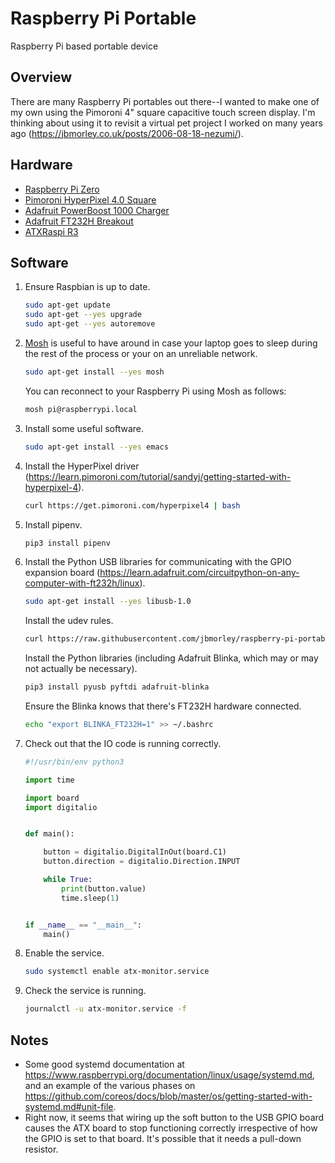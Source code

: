 # Raspberry Pi Portable

Raspberry Pi based portable device

## Overview

There are many Raspberry Pi portables out there--I wanted to make one of my own using the Pimoroni 4" square capacitive touch screen display. I'm thinking about using it to revisit a virtual pet project I worked on many years ago (https://jbmorley.co.uk/posts/2006-08-18-nezumi/).

## Hardware

- [Raspberry Pi Zero](https://www.raspberrypi.org/products/raspberry-pi-zero/)
- [Pimoroni HyperPixel 4.0 Square](https://shop.pimoroni.com/products/hyperpixel-4-square?variant=30138251444307)
- [Adafruit PowerBoost 1000 Charger](https://www.adafruit.com/product/2465)
- [Adafruit FT232H Breakout](https://www.adafruit.com/product/2264)
- [ATXRaspi R3](https://lowpowerlab.com/shop/product/91)

## Software

1. Ensure Raspbian is up to date.

   ```bash
   sudo apt-get update
   sudo apt-get --yes upgrade
   sudo apt-get --yes autoremove
   ```

2. [Mosh](https://mosh.org/) is useful to have around in case your laptop goes to sleep during the rest of the process or your on an unreliable network.

   ```bash
   sudo apt-get install --yes mosh
   ```

   You can reconnect to your Raspberry Pi using Mosh as follows:
   
   ```bash
   mosh pi@raspberrypi.local
   ```
   
3. Install some useful software.

   ```bash
   sudo apt-get install --yes emacs
   ```

4. Install the HyperPixel driver (https://learn.pimoroni.com/tutorial/sandyj/getting-started-with-hyperpixel-4).

   ```bash
   curl https://get.pimoroni.com/hyperpixel4 | bash
   ```
   
5. Install pipenv.

   ```bash
   pip3 install pipenv
   ```

5. Install the Python USB libraries for communicating with the GPIO expansion board (https://learn.adafruit.com/circuitpython-on-any-computer-with-ft232h/linux).

   ```bash
   sudo apt-get install --yes libusb-1.0
   ```
   
   Install the udev rules.
   
   ```bash
   curl https://raw.githubusercontent.com/jbmorley/raspberry-pi-portable/main/11-ftdi.rules | sudo tee /etc/udev/rules.d/11-ftdi.rules 
   ```
   
   Install the Python libraries (including Adafruit Blinka, which may or may not actually be necessary).
   
   ```bash
   pip3 install pyusb pyftdi adafruit-blinka
   ```

   Ensure the Blinka knows that there's FT232H hardware connected.
   
   ```bash
   echo "export BLINKA_FT232H=1" >> ~/.bashrc
   ```
   
6. Check out that the IO code is running correctly.

   ```python
   #!/usr/bin/env python3

   import time

   import board
   import digitalio


   def main():

       button = digitalio.DigitalInOut(board.C1)
       button.direction = digitalio.Direction.INPUT

       while True:
           print(button.value)
           time.sleep(1)


   if __name__ == "__main__":
       main()
   ```
   
7. Enable the service.

   ```bash
   sudo systemctl enable atx-monitor.service
   ```
   
8. Check the service is running.

   ```bash
   journalctl -u atx-monitor.service -f
   ```

## Notes

- Some good systemd documentation at https://www.raspberrypi.org/documentation/linux/usage/systemd.md, and an example of the various phases on https://github.com/coreos/docs/blob/master/os/getting-started-with-systemd.md#unit-file.
- Right now, it seems that wiring up the soft button to the USB GPIO board causes the ATX board to stop functioning correctly irrespective of how the GPIO is set to that board. It's possible that it needs a pull-down resistor.
